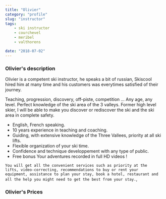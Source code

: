 ```yaml
---
title: "Olivier"
category: "profile"
slug: "instructor"
tags:
    - ski instructor
    - courchevel
    - meribel
    - valthorens

date: "2018-07-02"
---
```


### Olivier's description
Olivier is a competent ski instructor, he speaks a bit of russian, Skiscool hired him at many time and his customers was everytimes satisfied of their journey.

Teaching, progression, discovery, off-piste, competition ... Any age, any level.
Perfect knowledge of the ski area of the 3 valleys.
Former high level skier, I will be able to make you discover or rediscover the ski and the ski area in complete safety.

* English, French speaking.
* 10 years experience in teaching and coaching. 
* Guiding, with extensive knowledge of the Three Vallees, priority at all ski lifts.
* Flexible organization of your ski time.
* Confidence and technique developpement with any type of public.
* Free bonus Your adventures recorded in full HD videos !

`You will get all the convenient services such as priority at the lifts, video-correcting, recommendations to buy or rent your equipment, assistance to plan your stay, book a hotel, restaurant and all the help you might need to get the best from your stay.`,

### Olivier's Prices



